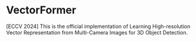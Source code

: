 # VectorFormer
[ECCV 2024] This is the official implementation of Learning High-resolution Vector Representation from Multi-Camera Images for 3D Object Detection.
